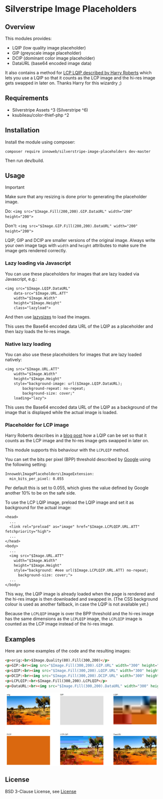 # Silverstripe Image Placeholders

## Overview

This modules provides:
* LQIP (low quality image placeholder)
* GIP (greyscale image placeholder)
* DCIP (dominant color image placeholder)
* DataURL (base64 encoded image data)

It also contains a method for [LCP LQIP described by Harry Roberts](https://csswizardry.com/2023/09/the-ultimate-lqip-lcp-technique/) 
which lets you use a LQIP so that it counts as the LCP image and the hi-res image gets swapped in later on. Thanks Harry 
for this wizardry ;)

## Requirements

* Silverstripe Assets ^3 (Silverstripe ^6)
* ksubileau/color-thief-php ^2

## Installation

Install the module using composer:
```
composer require innoweb/silverstripe-image-placeholders dev-master
```
Then run dev/build.

## Usage

> [!IMPORTANT]
> Make sure that any resizing is done prior to generating the placeholder image.
> 
> Do: `<img src="$Image.Fill(200,200).GIP.DataURL" width="200" height="200">`
> 
> Don't: `<img src="$Image.GIP.Fill(200,200).DataURL" width="200" height="200">`

LQIP, GIP and DCIP are smaller versions of the original image. Always write your own image tags 
with `width` and `height` attributes to make sure the image gets rendered correctly.  

### Lazy loading via Javascript

You can use these placeholders for images that are lazy loaded via Javascript, e.g.:

```
<img src="$Image.LQIP.DataURL" 
	data-src="$Image.URL.ATT" 
	width="$Image.Width" 
	height="$Image.Height" 
	class="lazyload">
```

And then use [lazysizes](https://github.com/aFarkas/lazysizes) to load the images.

This uses the Base64 encoded data URL of the LQIP as a placeholder and then lazy loads the hi-res image.

### Native lazy loading

You can also use these placeholders for images that are lazy loaded natively:

```
<img src="$Image.URL.ATT" 
	width="$Image.Width" 
	height="$Image.Height" 
	style="background-image: url($Image.LQIP.DataURL); 
		background-repeat: no-repeat; 
		background-size: cover;" 
	loading="lazy">
```

This uses the Base64 encoded data URL of the LQIP as a background of the image that is displayed 
while the actual image is loaded.

### Placeholder for LCP image

Harry Roberts describes in a [blog post](https://csswizardry.com/2023/09/the-ultimate-lqip-lcp-technique/) 
how a LQIP can be set so that it counts as the LCP image and the hi-res image gets swapped in later on. 

This module supports this behaviour with the `LCPLQIP` method.

You can set the bits per pixel (BPP) threshold described by 
[Google](https://chromium.googlesource.com/chromium/src/+/refs/heads/main/docs/speed/metrics_changelog/2023_04_lcp.md)
using the following setting:

```
Innoweb\ImagePlaceholders\ImageExtension:
  min_bits_per_pixel: 0.055
```

Per default this is set to 0.055, which gives the value defined by Google another 10% to be on 
the safe side.

To use the LCP LQIP image, preload the LQIP image and set it as background for the actual image:

```
<head>
  ...
  <link rel="preload" as="image" href="$Image.LCPLQIP.URL.ATT" fetchpriority="high">
  ...
</head>
<body>
  ...
  <img src="$Image.URL.ATT" 
    width="$Image.Width" 
    height="$Image.Height" 
    style="background: #eee url($Image.LCPLQIP.URL.ATT) no-repeat; 
      background-size: cover;">
  ...
</body>

```

This way, the LQIP image is already loaded when the page is rendered and the hi-res image is then 
downloaded and swapped in. (The CSS background colour is used as another fallback, in case the 
LQIP is not available yet.)

Because the `LCPLQIP` image is over the BPP threshold and the hi-res image has the same dimensions 
as the `LCPLQIP` image, the `LCPLQIP` image is counted as the LCP image instead of the hi-res image.

## Examples

Here are some examples of the code and the resulting images:

```html
<p>orig:<br>$Image.Quality(80).Fill(300,200)</p>
<p>GIP:<br><img src="$Image.Fill(300,200).GIP.URL" width="300" height="200"></p>
<p>LQIP:<br><img src="$Image.Fill(300,200).LQIP.URL" width="300" height="200"></p>
<p>DCIP:<br><img src="$Image.Fill(300,200).DCIP.URL" width="300" height="200"></p>
<p>LCPLQIP:<br>$Image.Fill(300,200).LCPLQIP</p>
<p>DataURL:<br><img src="$Image.Fill(300,200).DataURL" width="300" height="200"></p>
```

![Example](docs/placeholder-examples.jpg)

## License

BSD 3-Clause License, see [License](license.md)
